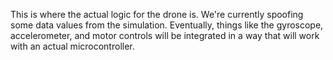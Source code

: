 This is where the actual logic for the drone is. We're currently spoofing some data values from the simulation. Eventually, things like the gyroscope, accelerometer, and motor controls will be integrated in a way that will work with an actual microcontroller.
